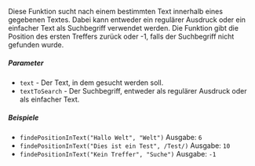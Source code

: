 Diese Funktion sucht nach einem bestimmten Text innerhalb eines gegebenen Textes. Dabei kann entweder ein regulärer Ausdruck oder ein einfacher Text als Suchbegriff verwendet werden. Die Funktion gibt die Position des ersten Treffers zurück oder -1, falls der Suchbegriff nicht gefunden wurde.

##### Parameter
* `text` - Der Text, in dem gesucht werden soll.
* `textToSearch` - Der Suchbegriff, entweder als regulärer Ausdruck oder als einfacher Text.

##### Beispiele
* `findePositionInText("Hallo Welt", "Welt")` Ausgabe: `6`
* `findePositionInText("Dies ist ein Test", /Test/)` Ausgabe: `10`
* `findePositionInText("Kein Treffer", "Suche")` Ausgabe: `-1`
